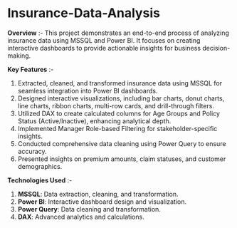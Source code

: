 # Insurance-Data-Analysis
 **Overview** :-
This project demonstrates an end-to-end process of analyzing insurance data using MSSQL and Power BI. It focuses on creating interactive dashboards to provide actionable insights for business decision-making.

 **Key Features** :-
1. Extracted, cleaned, and transformed insurance data using MSSQL for seamless integration into Power BI dashboards.
2. Designed interactive visualizations, including bar charts, donut charts, line charts, ribbon charts, multi-row cards, and drill-through filters.
3. Utilized DAX to create calculated columns for Age Groups and Policy Status (Active/Inactive), enhancing analytical depth.
4. Implemented Manager Role-based Filtering for stakeholder-specific insights.
5. Conducted comprehensive data cleaning using Power Query to ensure accuracy.
6. Presented insights on premium amounts, claim statuses, and customer demographics.

 **Technologies Used** :-
1. **MSSQL**: Data extraction, cleaning, and transformation.
2. **Power BI**: Interactive dashboard design and visualization.
3. **Power Query**: Data cleaning and transformation.
4. **DAX**: Advanced analytics and calculations.
